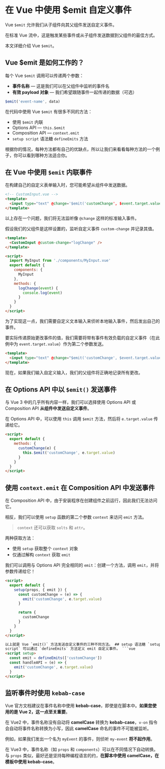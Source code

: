 # 在 Vue 中使用 $emit 自定义事件

Vue `$emit` 允许我们从子组件向其父组件发送自定义事件。

在标准 Vue 流中，这是触发某些事件或从子组件发送数据到父组件的最佳方式。

本文详细介绍 Vue `$emit`。

## Vue $emit 是如何工作的？

每个 Vue `$emit` 调用可以传递两个参数：

- **事件名称** — 这是我们可以在父组件中监听的事件名
- **有效 payload 对象** — 我们希望跟随事件一起传递的数据（可选）

```js
$emit('event-name', data)
```

在代码中使用 Vue `$emit` 有很多不同的方法：

- 使用 `$emit` 内联
- Options API — `this.$emit`
- Composition API — `context.emit`
- `setup script` 语法糖 `defineEmits` 方法

根据你的情况，每种方法都有自己的优缺点，所以让我们来看看每种方法的一个例子，你可以看到哪种方法适合你。

## 在 Vue 中使用 `$emit` 内联事件

在构建自己的自定义表单输入时，您可能希望从组件中发送数据。

```html
<!-- CustomInput.vue -->
<template>
  <input type="text" @change='$emit('customChange', $event.target.value)' />
</template>
```

以上存在一个问题，我们将无法监听像 `@change` 这样的标准输入事件。

假设我们的父组件是这样设置的，监听自定义事件 `custom-change` 并记录其值。

```html
<template>
  <CustomInput @custom-change="logChange" />
</template>

<script>
  import MyInput from './components/MyInput.vue'
  export default {
    components: {
      MyInput
    },
    methods: {
      logChange(event) {
        console.log(event)
      }
    }
  }
</script>
```

为了实现这一点，我们需要自定义文本输入来侦听本地输入事件，然后发出自己的事件。

要实际传递原始更改事件的值，我们需要将带有事件有效负载的自定义事件（在此例中为 `event.target.value`）作为第二个参数发送。

```html
<template>
  <input type="text" @change="$emit('customChange', $event.target.value)" />
</template>
```

现在，如果我们输入自定义输入，我们的父组件将正确地记录所有更改。

## 在 Options API 中以 `$emit()` 发送事件

与 Vue 3 中的几乎所有内容一样，我们可以选择使用 Options API 或 Composition API **从组件中发送自定义事件**。

在 Options API 中，可以使用 `this` 调用 `$emit` 方法，然后将 `e.target.value` 传递给它。

```html
<script>
  export default {
    methods: {
      customChange(e) {
        this.$emit('customChange', e.target.value)
      }
    }
  }
</script>
```

## 使用 `context.emit` 在 Composition API 中发送事件

在 Composition API 中，由于安装程序在创建组件之前运行，因此我们无法访问它。

相反，我们可以使用 `setup` 函数的第二个参数 `context` 来访问 `emit` 方法。

> `context` 还可以获取 `solts` 和 `attr`。

两种获取方法：

- 使用 `setup` 获取整个 `context` 对象
- 仅通过解构 `context` 获取 `emit`

我们可以调用与 Options API 完全相同的 `emit`：创建一个方法，调用 `emit`，并将参数传递给它！

````html
<script>
  export default {
    setup(props, { emit }) {
      const customChange = (e) => {
        emit('customChange', e.target.value)
      }

      return {
        customChange
      }
    }
  }
</script>

以上就是 Vue `emit()` 方法发送自定义事件的三种不同方法。 ## setup 语法糖 `setup
script` 可以通过 `defineEmits` 方法定义 emit 自定义事件。 ```vue
<script setup>
  const emit = defineEmits(['customChange'])
  const handleAPI = (e) => {
    emit('customChange', e.target.value)
  }
</script>
````

## 监听事件时使用 `kebab-case`

Vue 官方文档建议在事件名称中使用 **kebab-case**，即使是在脚本中。**如果您使用的是 Vue 2，这一点至关重要**。

在 Vue2 中，事件名称没有自动将 **camelCase** 转换为 **kebab-case**，`v-on` 指令会自动将事件名称转换为小写，因此 **camelCase** 命名的事件不可能被监听。

例如，如果我们发出一个名为 `myEvent` 的事件，则侦听 `my-event` **将不起作用**。

在 Vue3 中，事件名称（如 `props` 和 `components`）可以在不同情况下自动转换。与 `props` 类似，最好还是坚持每种编程语言的约，**在脚本中使用 camelCase，在模板中使用 kebab-case**。
